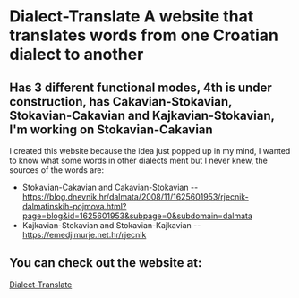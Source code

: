 # Dialect-Translate A website that translates words from one Croatian dialect to another

## Has 3 different functional modes, 4th is under construction, has Cakavian-Stokavian, Stokavian-Cakavian and Kajkavian-Stokavian, I'm working on Stokavian-Cakavian

I created this website because the idea just popped up in my mind, I wanted to know what some words in other dialects 
ment but I never knew, the sources of the words are:

* Stokavian-Cakavian and Cakavian-Stokavian -- https://blog.dnevnik.hr/dalmata/2008/11/1625601953/rjecnik-dalmatinskih-pojmova.html?page=blog&id=1625601953&subpage=0&subdomain=dalmata
* Kajkavian-Stokavian and Stokavian-Kajkavian -- https://emedjimurje.net.hr/rjecnik

## You can check out the website at:
<a href="https://symmercy.github.io/dialect-translate">Dialect-Translate</a>
